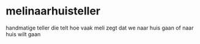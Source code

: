 # melinaarhuisteller
handmatige teller die telt hoe vaak meli zegt dat we naar huis gaan of naar huis wilt gaan
